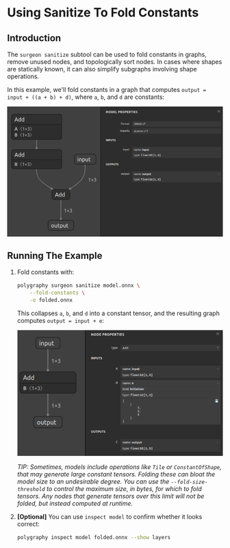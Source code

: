 # Using Sanitize To Fold Constants


## Introduction

The `surgeon sanitize` subtool can be used to fold constants in graphs,
remove unused nodes, and topologically sort nodes. In cases where shapes
are statically known, it can also simplify subgraphs involving shape operations.

In this example, we'll fold constants in a graph that computes `output = input + ((a + b) + d)`,
where `a`, `b`, and `d` are constants:

![./model.png](./model.png)


## Running The Example

1. Fold constants with:

    ```bash
    polygraphy surgeon sanitize model.onnx \
        --fold-constants \
        -o folded.onnx
    ```

    This collapses `a`, `b`, and `d` into a constant tensor, and the resulting graph
    computes `output = input + e`:

    ![./folded.png](./folded.png)

    *TIP: Sometimes, models include operations like `Tile` or `ConstantOfShape`, that may*
        *generate large constant tensors. Folding these can bloat the model size*
        *to an undesirable degree. You can use the `--fold-size-threshold` to control*
        *the maximum size, in bytes, for which to fold tensors. Any nodes that generate*
        *tensors over this limit will not be folded, but instead computed at runtime.*

2. **[Optional]** You can use `inspect model` to confirm whether it looks correct:

    ```bash
    polygraphy inspect model folded.onnx --show layers
    ```
